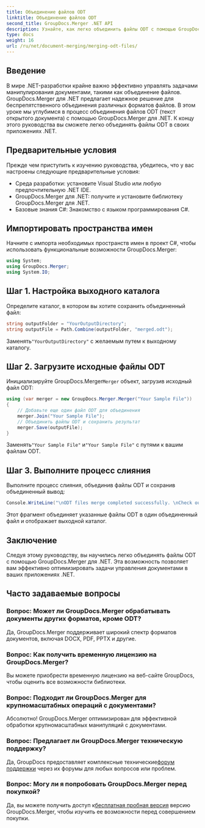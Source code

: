 ```yaml
---
title: Объединение файлов ODT
linktitle: Объединение файлов ODT
second_title: GroupDocs.Merger .NET API
description: Узнайте, как легко объединить файлы ODT с помощью GroupDocs.Merger для .NET. Расширьте свои возможности управления документами с помощью этой мощной библиотеки.
type: docs
weight: 16
url: /ru/net/document-merging/merging-odt-files/
---
```

## Введение
В мире .NET-разработки крайне важно эффективно управлять задачами манипулирования документами, такими как объединение файлов. GroupDocs.Merger для .NET предлагает надежное решение для беспрепятственного объединения различных форматов файлов. В этом уроке мы углубимся в процесс объединения файлов ODT (текст открытого документа) с помощью GroupDocs.Merger для .NET. К концу этого руководства вы сможете легко объединять файлы ODT в своих приложениях .NET.
## Предварительные условия
Прежде чем приступить к изучению руководства, убедитесь, что у вас настроены следующие предварительные условия:
- Среда разработки: установите Visual Studio или любую предпочтительную .NET IDE.
- GroupDocs.Merger для .NET: получите и установите библиотеку GroupDocs.Merger для .NET.
- Базовые знания C#: Знакомство с языком программирования C#.

## Импортировать пространства имен
Начните с импорта необходимых пространств имен в проект C#, чтобы использовать функциональные возможности GroupDocs.Merger:
```csharp
using System; 
using GroupDocs.Merger;
using System.IO;
```
## Шаг 1. Настройка выходного каталога
Определите каталог, в котором вы хотите сохранить объединенный файл:
```csharp
string outputFolder = "YourOutputDirectory";
string outputFile = Path.Combine(outputFolder, "merged.odt");
```
 Заменять`"YourOutputDirectory"` с желаемым путем к выходному каталогу.
## Шаг 2. Загрузите исходные файлы ODT
 Инициализируйте GroupDocs.Merger`Merger` объект, загрузив исходный файл ODT:
```csharp
using (var merger = new GroupDocs.Merger.Merger("Your Sample File"))
{
    // Добавьте еще один файл ODT для объединения
    merger.Join("Your Sample File");
    // Объединить файлы ODT и сохранить результат
    merger.Save(outputFile);
}
```
 Заменять`"Your Sample File"` и`"Your Sample File"` с путями к вашим файлам ODT.
## Шаг 3. Выполните процесс слияния
Выполните процесс слияния, объединив файлы ODT и сохранив объединенный вывод:
```csharp
Console.WriteLine("\nODT files merge completed successfully. \nCheck output in {0}", outputFolder);
```
Этот фрагмент объединяет указанные файлы ODT в один объединенный файл и отображает выходной каталог.

## Заключение
Следуя этому руководству, вы научились легко объединять файлы ODT с помощью GroupDocs.Merger для .NET. Эта возможность позволяет вам эффективно оптимизировать задачи управления документами в ваших приложениях .NET.

## Часто задаваемые вопросы
### Вопрос: Может ли GroupDocs.Merger обрабатывать документы других форматов, кроме ODT?
Да, GroupDocs.Merger поддерживает широкий спектр форматов документов, включая DOCX, PDF, PPTX и другие.
### Вопрос: Как получить временную лицензию на GroupDocs.Merger?
Вы можете приобрести временную лицензию на веб-сайте GroupDocs, чтобы оценить все возможности библиотеки.
### Вопрос: Подходит ли GroupDocs.Merger для крупномасштабных операций с документами?
Абсолютно! GroupDocs.Merger оптимизирован для эффективной обработки крупномасштабных манипуляций с документами.
### Вопрос: Предлагает ли GroupDocs.Merger техническую поддержку?
 Да, GroupDocs предоставляет комплексные технические[форум поддержки](https://forum.groupdocs.com/c/merger/32) через их форумы для любых вопросов или проблем.
### Вопрос: Могу ли я попробовать GroupDocs.Merger перед покупкой?
 Да, вы можете получить доступ к[бесплатная пробная версия](https://releases.groupdocs.com/) версию GroupDocs.Merger, чтобы изучить ее возможности перед совершением покупки.